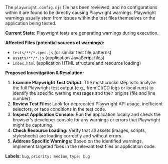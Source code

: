 The `playwright.config.cjs` file has been reviewed, and no configurations within it are found to be directly causing Playwright warnings. Playwright warnings usually stem from issues within the test files themselves or the application being tested.

**Current State:**
Playwright tests are generating warnings during execution.

**Affected Files (potential sources of warnings):**
- `tests/**/*.spec.js` (or similar test file patterns)
- `assets/**/*.js` (application JavaScript files)
- `index.html` (application HTML structure and resource loading)

**Proposed Investigation & Resolution:**
1.  **Examine Playwright Test Output:** The most crucial step is to analyze the full Playwright test output (e.g., from CI/CD logs or local runs) to identify the specific warning messages and their origins (file and line number).
2.  **Review Test Files:** Look for deprecated Playwright API usage, inefficient selectors, or race conditions in the test code.
3.  **Inspect Application Console:** Run the application locally and check the browser's developer console for any warnings or errors that Playwright might be capturing.
4.  **Check Resource Loading:** Verify that all assets (images, scripts, stylesheets) are loading correctly and without errors.
5.  **Address Specific Warnings:** Based on the identified warnings, implement targeted fixes in the relevant test files or application code.

**Labels:** `bug`, `priority: medium`, `type: bug`